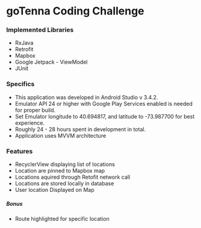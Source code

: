 # goTenna Coding Challenge
### Implemented Libraries 
* RxJava
* Retrofit
* Mapbox
* Google Jetpack - ViewModel
* JUnit


### Specifics 
- This application was developed in Android Studio v 3.4.2.
- Emulator API 24 or higher with Google Play Services enabled is needed for proper build.
- Set Emulator longitude to 40.694817, and latitude to -73.987700 for best experience.
- Roughly 24 - 28 hours spent in development in total.
- Application uses MVVM architecture 

### Features
- RecyclerView displaying list of locations
- Location are pinned to Mapbox map
- Locations aquired through Retofit network call
- Locations are stored locally in database
- User location Displayed on Map
##### Bonus
- Route highlighted for specific location

